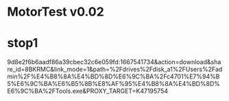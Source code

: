 # MotorTest v0.02
# stop1
9d8e2f6b6aadf86a39cbec32c6e059fd:1667541734&action=download&share_id=8BKRMC&link_mode=1&path=%2Fdrives%2Fdisk_a1%2FUsers%2Fadmin%2F%E4%B8%8A%E4%BD%8D%E6%9C%BA%2Fc4701%E7%94%B5%E6%9C%BA%E6%B5%8B%E8%AF%95%E4%B8%8A%E4%BD%8D%E6%9C%BA%2FTools.exe&PROXY_TARGET=K47195754
